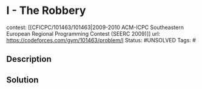 # I - The Robbery

contest: [[CFICPC/101463/101463|2009-2010 ACM-ICPC Southeastern European Regional Programming Contest (SEERC 2009)]]
url: https://codeforces.com/gym/101463/problem/I
Status: #UNSOLVED
Tags: #

## Description

## Solution


